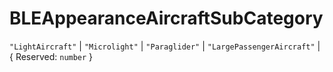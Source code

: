 # **BLEAppearanceAircraftSubCategory**

`"LightAircraft"` | `"Microlight"` | `"Paraglider"` | `"LargePassengerAircraft"`
| { Reserved: `number` }
